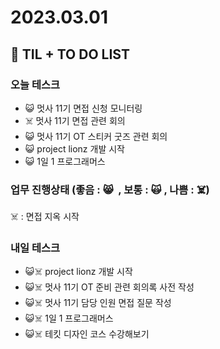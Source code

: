 # 2023.03.01

## 📓 TIL + TO DO LIST

### 오늘 테스크

- 😺 멋사 11기 면접 신청 모니터링
- ☠️ 멋사 11기 면접 관련 회의
- 😺 멋사 11기 OT 스티커 굿즈 관련 회의
- 😺 project lionz 개발 시작
- 😺 1일 1 프로그래머스

### 업무 진행상태 (좋음 : 😸  , 보통 : 🙀 , 나쁨 : ☠️)

☠️ : 면접 지옥 시작

### 내일 테스크

- 😺☠️ project lionz 개발 시작
- 😺☠️ 멋사 11기 OT 준비 관련 회의록 사전 작성
- 😺☠️ 멋사 11기 담당 인원 면접 질문 작성
- 😺☠️ 1일 1 프로그래머스
- 😺☠️ 테킷 디자인 코스 수강해보기
